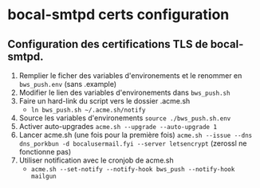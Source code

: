 # bocal-smtpd certs configuration

## Configuration des certifications TLS de bocal-smtpd.

1. Remplier le ficher des variables d'environements et le renommer en `bws_push.env` (sans .example)
2. Modifier le lien des variables d'environements dans `bws_push.sh`
3. Faire un hard-link du script vers le dossier .acme.sh
    - `ln bws_push.sh ~/.acme.sh/notify`
4. Source les variables d'environements `source ./bws_push.sh.env`
5. Activer auto-upgrades `acme.sh --upgrade --auto-upgrade 1`
6. Lancer acme.sh (une fois pour la première fois) `acme.sh --issue --dns dns_porkbun -d bocalusermail.fyi --server letsencrypt` (zerossl ne fonctionne pas)
7. Utiliser notification avec le cronjob de acme.sh
    - `acme.sh --set-notify --notify-hook bws_push --notify-hook mailgun`
